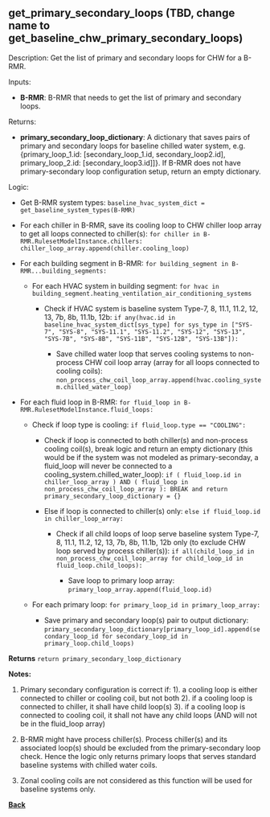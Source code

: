 
## get_primary_secondary_loops (TBD, change name to get_baseline_chw_primary_secondary_loops)

Description: Get the list of primary and secondary loops for CHW for a B-RMR.

Inputs:  
- **B-RMR**: B-RMR that needs to get the list of primary and secondary loops.

Returns: 
- **primary_secondary_loop_dictionary**: A dictionary that saves pairs of primary and secondary loops for baseline chilled water system, e.g. {primary_loop_1.id: [secondary_loop_1.id, secondary_loop2.id], primary_loop_2.id: [secondary_loop3.id]]}. If B-RMR does not have primary-secondary loop configuration setup, return an empty dictionary.

Logic:  

- Get B-RMR system types: `baseline_hvac_system_dict = get_baseline_system_types(B-RMR)`

- For each chiller in B-RMR, save its cooling loop to CHW chiller loop array to get all loops connected to chiller(s): `for chiller in B-RMR.RulesetModelInstance.chillers: chiller_loop_array.append(chiller.cooling_loop)`

- For each building segment in B-RMR: `for building_segment in B-RMR...building_segments:`

  - For each HVAC system in building segment: `for hvac in building_segment.heating_ventilation_air_conditioning_systems`

    - Check if HVAC system is baseline system Type-7, 8, 11.1, 11.2, 12, 13, 7b, 8b, 11.1b, 12b: `if any(hvac.id in baseline_hvac_system_dict[sys_type] for sys_type in ["SYS-7", "SYS-8", "SYS-11.1", "SYS-11.2", "SYS-12", "SYS-13", "SYS-7B", "SYS-8B", "SYS-11B", "SYS-12B", "SYS-13B"]):`

      - Save chilled water loop that serves cooling systems to non-process CHW coil loop array (array for all loops connected to cooling coils): `non_process_chw_coil_loop_array.append(hvac.cooling_system.chilled_water_loop)`

- For each fluid loop in B-RMR: `for fluid_loop in B-RMR.RulesetModelInstance.fluid_loops:`

  - Check if loop type is cooling: `if fluid_loop.type == "COOLING":`

    - Check if loop is connected to both chiller(s) and non-process cooling coil(s), break logic and return an empty dictionary (this would be if the system was not modeled as primary-seconday, a fluid_loop will never be connected to a cooling_system.chilled_water_loop): `if ( fluid_loop.id in chiller_loop_array ) AND ( fluid_loop in non_process_chw_coil_loop_array ): BREAK and return primary_secondary_loop_dictionary = {}`

    - Else if loop is connected to chiller(s) only: `else if fluid_loop.id in chiller_loop_array:`

      - Check if all child loops of loop serve baseline system Type-7, 8, 11.1, 11.2, 12, 13, 7b, 8b, 11.1b, 12b only (to exclude CHW loop served by process chiller(s)): `if all(child_loop_id in non_process_chw_coil_loop_array for child_loop_id in fluid_loop.child_loops):`

        - Save loop to primary loop array: `primary_loop_array.append(fluid_loop.id)`  
  
  - For each primary loop: `for primary_loop_id in primary_loop_array:`
  
    - Save primary and secondary loop(s) pair to output dictionary: `primary_secondary_loop_dictionary[primary_loop_id].append(secondary_loop_id for secondary_loop_id in primary_loop.child_loops)`

**Returns** `return primary_secondary_loop_dictionary`

**Notes:**

1. Primary secondary configuration is correct if:
1). a cooling loop is either connected to chiller or cooling coil, but not both
2). if a cooling loop is connected to chiller, it shall have child loop(s)
3). if a cooling loop is connected to cooling coil, it shall not have any child loops (AND will not be in the fluid_loop array)

2. B-RMR might have process chiller(s). Process chiller(s) and its associated loop(s) should be excluded from the primary-secondary loop check. Hence the logic only returns primary loops that serves standard baseline systems with chilled water coils.

3. Zonal cooling coils are not considered as this function will be used for baseline systems only.

**[Back](../_toc.md)**